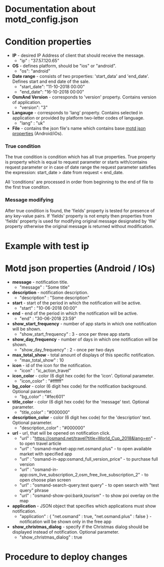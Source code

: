 Documentation about motd_config.json
================================
# Condition properties
- **IP** - desired IP Address of client that should receive the message.
  - "ip" : "37.57.120.65"
- **OS** - defines platform, should be "ios" or "android".   
  - "os": "android"
- **Date range** - consists of two properties: 'start_data' and 'end_date'. Defines start and end date of the sale.
  - "start_date": "11-10-2018 00:00"
  - "end_date": "16-10-2018 00:00"
- **OsmAnd Version** - corresponds to 'version' property. Contains version of application.
  - "version": "3"
- **Langauge** - corresponds to 'lang' property. Contains selected in application or provided by platform two-letter codes of language.
  - "lang" : "uk"
- **File** - contains the json file's name which contains base [motd json properties](#motd-json-properties-android--ios) (Android/iOs).  

### True condition
The true condition is condition which has all true properties. True property is property which is equal to request parameter or starts with/contains request parameter or in case of date range the request parameter satisfies the expression: start_date > date from request < end_date.

All 'conditions' are processed in order from beginning to the end of file to the first true conditon.

### Message modifying
After true condition is found, the 'fields' property is tested for presence of any key-value pairs. If 'fields' property is not empty then properties from 'fields' property is used for modifying original message designated by 'file' property otherwise the original message is returned without modification.

# Example with test ip



# Motd json properties (Android / IOs)
- **message** - notification title.
  - "message" : "Some title"
- **description** - notification description.
  - "description" : "Some description"
- **start** - start of the period in which the notification will be active.
  - "start" : "10-06-2018 00:00"
- **end** - end of the period in which the notification will be active.
  - "end" : "30-06-2018 23:59"
- **show_start_frequency** - number of app starts in which one notification will be shown.
  - "show_start_frequency" : 3 - once per three app starts
- **show_day_frequency** - number of days in which one notification will be shown.
  - "show_day_frequency" : 2 - once per two days
- **max_total_show** - total amount of displays of this specific notification.
  - "max_total_show" : 10
- **icon** - id of the icon for the notification.
  - "icon" : "ic_action_travel"
- **icon_color** - color (6 digit hex code) for the 'icon'. Optional parameter.
  - "icon_color" : "#ffffff"
- **bg_color** - color (6 digit hex code) for the notification background. Optional parameter.
  - "bg_color" : "#fec601"
- **title_color** - color (6 digit hex code) for the 'message' text. Optional parameter.
  - "title_color" : "#000000"
- **description_color** - color (6 digit hex code) for the 'description' text. Optional parameter.
  - "description_color" : "#000000"
- **url** - url, that will be opened on notification click.
  - "url" : "https://osmand.net/travel?title=World_Cup_2018&lang=en" - to open travel article
  - "url" : "osmand-market-app:net.osmand.plus" - to open available market with specified app
  - "url" : "osmand-in-app:osmand_full_version_price" - to purchase full version
  - "url" : "osmand-in-app:osm_live_subscription_2,osm_free_live_subscription_2" - to open choose plan screen
  - "url" : "osmand-search-query:test query" - to open search with "test query" phrase
  - "url" : "osmand-show-poi:bank,tourism" - to show poi overlay on the map
- **application** - JSON object that specifies which applications must show notification.
  -   "application" : { "net.osmand" : true, "net.osmand.plus" : false } - notification will be shown only in the free app
- **show_christmas_dialog** - specify if the Christmas dialog should be displayed instead of notification. Optional parameter.
  - "show_christmas_dialog" : true

# Procedure to deploy changes
